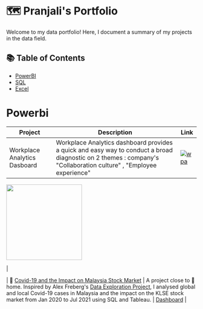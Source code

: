 # 🗺 Pranjali's  Portfolio
Welcome to my data portfolio! Here, I document a summary of my projects in the data field. 


## 📚 Table of Contents
- [PowerBI](#powerbi)
- [SQL](#sql)
- [Excel](#excel)


# Powerbi

| Project  |  Description |  Link |
|---|---|---|
| Workplace Analytics Dasboard | Workplace Analytics dashboard provides a quick and easy way to conduct a broad diagnostic on 2 themes : company's "Collaboration culture" , "Employee experience" | [ ![wpa](https://github.com/Pranjali-d/Pranjali-d/assets/49934575/eede5525-7f21-445f-8fce-1a66c2dff2e8)](https://github.com/Pranjali-d/Workplace-Analytics_Dashboard/tree/main)



<a href="https://github.com/Pranjali-d/Workplace-Analytics_Dashboard/tree/main" target="_blank" rel="noreferrer"> <img src= "![image](https://github.com/Pranjali-d/Pranjali-d/assets/49934575/341cbed5-096c-45bc-a24d-d6ac1ff754ac)" width="200" height="200"/> </a>

 |

| 🦠 [Covid-19 and the Impact on Malaysia Stock Market](https://github.com/katiehuangx/Covid-19-and-Impact-on-Malaysia-stock-market) | A project close to 🏡 home. Inspired by Alex Freberg's [Data Exploration Project](https://www.youtube.com/watch?v=qfyynHBFOsM&list=PLUaB-1hjhk8H48Pj32z4GZgGWyylqv85f&index=1), I analysed global and local Covid-19 cases in Malaysia and the impact on the KLSE stock market from Jan 2020 to Jul 2021 using SQL and Tableau. | [Dashboard](https://public.tableau.com/app/profile/katie.huang/viz/Covid-19anditsimpactonKLSEIndexPriceinMalaysia/Dashboard1) |


